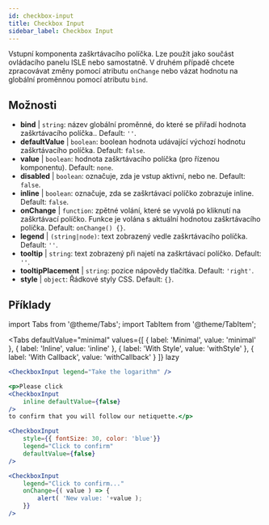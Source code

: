 ```yaml
---
id: checkbox-input
title: Checkbox Input
sidebar_label: Checkbox Input
---
```


Vstupní komponenta zaškrtávacího políčka. Lze použít jako součást ovládacího panelu ISLE nebo samostatně. V druhém případě chcete zpracovávat změny pomocí atributu `onChange` nebo vázat hodnotu na globální proměnnou pomocí atributu `bind`.

## Možnosti

* __bind__ | `string`: název globální proměnné, do které se přiřadí hodnota zaškrtávacího políčka.. Default: `''`.
* __defaultValue__ | `boolean`: boolean hodnota udávající výchozí hodnotu zaškrtávacího políčka. Default: `false`.
* __value__ | `boolean`: hodnota zaškrtávacího políčka (pro řízenou komponentu). Default: `none`.
* __disabled__ | `boolean`: označuje, zda je vstup aktivní, nebo ne. Default: `false`.
* __inline__ | `boolean`: označuje, zda se zaškrtávací políčko zobrazuje inline. Default: `false`.
* __onChange__ | `function`: zpětné volání, které se vyvolá po kliknutí na zaškrtávací políčko. Funkce je volána s aktuální hodnotou zaškrtávacího políčka. Default: `onChange() {}`.
* __legend__ | `(string|node)`: text zobrazený vedle zaškrtávacího políčka. Default: `''`.
* __tooltip__ | `string`: text zobrazený při najetí na zaškrtávací políčko. Default: `''`.
* __tooltipPlacement__ | `string`: pozice nápovědy tlačítka. Default: `'right'`.
* __style__ | `object`: Řádkové styly CSS. Default: `{}`.


## Příklady

import Tabs from '@theme/Tabs';
import TabItem from '@theme/TabItem';

<Tabs
    defaultValue="minimal"
    values={[
        { label: 'Minimal', value: 'minimal' },
        { label: 'Inline', value: 'inline' },
        { label: 'With Style', value: 'withStyle' },
        { label: 'With Callback', value: 'withCallback' }
    ]}
    lazy
>


<TabItem value="minimal">

```jsx live
<CheckboxInput legend="Take the logarithm" />
```
</TabItem>

<TabItem value="inline">

```jsx live
<p>Please click
<CheckboxInput
    inline defaultValue={false}
/>
to confirm that you will follow our netiquette.</p>
```
</TabItem>


<TabItem value="withStyle">

```jsx live
<CheckboxInput
    style={{ fontSize: 30, color: 'blue'}}
    legend="Click to confirm"
    defaultValue={false}
/>
```
</TabItem>

<TabItem value="withCallback">

```jsx live
<CheckboxInput
    legend="Click to confirm..."
    onChange={( value ) => {
        alert( 'New value: '+value );
    }}
/>
```

</TabItem>

</Tabs>

